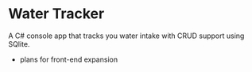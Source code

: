 # Water Tracker

A C# console app that tracks you water intake with CRUD support using SQlite. 

* plans for front-end expansion

